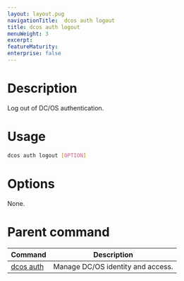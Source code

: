 ```yaml
---
layout: layout.pug
navigationTitle:  dcos auth logout
title: dcos auth logout
menuWeight: 3
excerpt:
featureMaturity:
enterprise: false
---
```


<!-- This source repo for this topic is https://github.com/dcos/dcos-docs -->


# Description
Log out of DC/OS authentication.

# Usage

```bash
dcos auth logout [OPTION]
```

# Options

None.

# Parent command

| Command | Description |
|---------|-------------|
| [dcos auth](/1.9/cli/command-reference/dcos-auth/) |  Manage DC/OS identity and access. |
